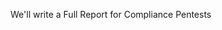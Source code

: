 We'll write a Full Report for Compliance Pentests<!--. An Automated Report is available for Agile Pentests.-->
<!-- Removed comment for Agile Pentesting release on October 7, 2022 -->
